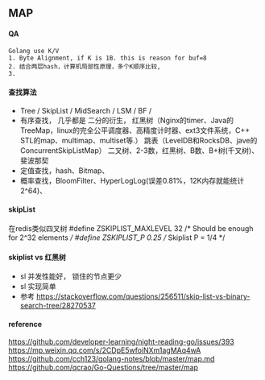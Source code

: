 ## MAP

#### QA
```
Golang use K/V
1. Byte Alignment, if K is 1B. this is reason for buf=8
2. 结合两层hash，计算机局部性原理，多个K顺序比较, 
3. 
```

#### 查找算法 
 * Tree / SkipList / MidSearch / LSM / BF / 
 * 有序查找，
    几乎都是 二分的衍生，
    红黑树（Nginx的timer、Java的TreeMap，linux的完全公平调度器、高精度计时器、ext3文件系统，C++ STL的map、multimap、multiset等.）
    跳表（LevelDB和RocksDB、jave的ConcurrentSkipListMap）
    二叉树、2-3数，红黑树、B数、B+树(千叉树)、斐波那契  
 * 定值查找，hash、Bitmap、 
 * 概率查找，BloomFilter、HyperLogLog(误差0.81%，12K内存就能统计2^64)、 

#### skipList
  在redis类似四叉树
  #define ZSKIPLIST_MAXLEVEL 32 /* Should be enough for 2^32 elements */
  #define ZSKIPLIST_P 0.25      /* Skiplist P = 1/4 */

#### skiplist vs 红黑树
 * sl 并发性能好， 锁住的节点更少
 * sl 实现简单
 * 参考 https://stackoverflow.com/questions/256511/skip-list-vs-binary-search-tree/28270537
 
 
#### reference
https://github.com/developer-learning/night-reading-go/issues/393
https://mp.weixin.qq.com/s/2CDpE5wfoiNXm1agMAq4wA
https://github.com/cch123/golang-notes/blob/master/map.md
https://github.com/qcrao/Go-Questions/tree/master/map